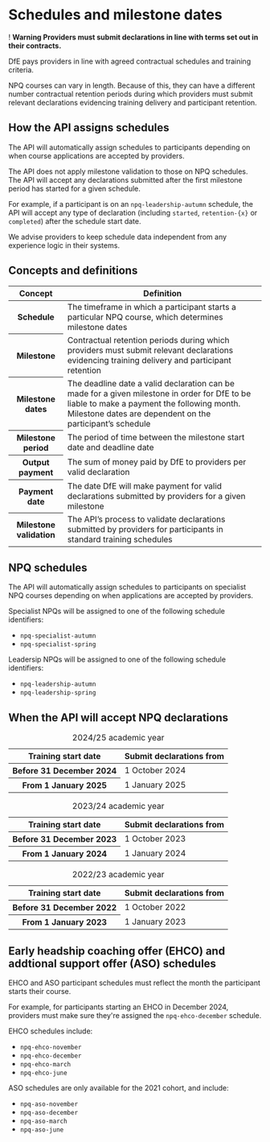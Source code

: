 # Schedules and milestone dates

<div class="govuk-warning-text">
  <span class="govuk-warning-text__icon" aria-hidden="true">!</span>
  <strong class="govuk-warning-text__text">
    <span class="govuk-visually-hidden">Warning</span>
    Providers must submit declarations in line with terms set out in their contracts.
  </strong>
</div>

DfE pays providers in line with agreed contractual schedules and training criteria.

NPQ courses can vary in length. Because of this, they can have a different number contractual retention periods during which providers must submit relevant declarations evidencing training delivery and participant retention.

## How the API assigns schedules

The API will automatically assign schedules to participants depending on when course applications are accepted by providers.

The API does not apply milestone validation to those on NPQ schedules. The API will accept any declarations submitted after the first milestone period has started for a given schedule.

For example, if a participant is on an `npq-leadership-autumn` schedule, the API will accept any type of declaration (including `started`, `retention-{x}` or `completed`) after the schedule start date.

<div class="govuk-inset-text">
We advise providers to keep schedule data independent from any experience logic in their systems.
</div>

## Concepts and definitions

<table class="govuk-table">
  <thead class="govuk-table__head">
    <tr class="govuk-table__row">
      <th scope="col" class="govuk-table__header">Concept</th>
      <th scope="col" class="govuk-table__header">Definition</th>
    </tr>
  </thead>
  <tbody class="govuk-table__body">
    <tr class="govuk-table__row">
      <th scope="row" class="govuk-table__header">Schedule</th>
      <td class="govuk-table__cell">The timeframe in which a participant starts a particular NPQ course, which determines milestone dates</td>
    </tr>
    <tr class="govuk-table__row">
      <th scope="row" class="govuk-table__header">Milestone</th>
      <td class="govuk-table__cell">Contractual retention periods during which providers must submit relevant declarations evidencing training delivery and participant retention</td>
    </tr>
    <tr class="govuk-table__row">
      <th scope="row" class="govuk-table__header">Milestone dates</th>
      <td class="govuk-table__cell">The deadline date a valid declaration can be made for a given milestone in order for DfE to be liable to make a payment the following month. Milestone dates are dependent on the participant’s schedule</td>
    </tr>
     <tr class="govuk-table__row">
      <th scope="row" class="govuk-table__header">Milestone period</th>
      <td class="govuk-table__cell">The period of time between the milestone start date and deadline date</td>
    </tr>
     <tr class="govuk-table__row">
      <th scope="row" class="govuk-table__header">Output payment</th>
      <td class="govuk-table__cell">The sum of money paid by DfE to providers per valid declaration</td>
    </tr>
     <tr class="govuk-table__row">
      <th scope="row" class="govuk-table__header">Payment date</th>
      <td class="govuk-table__cell">The date DfE will make payment for valid declarations submitted by providers for a given milestone</td>
    </tr>
     <tr class="govuk-table__row">
      <th scope="row" class="govuk-table__header">Milestone validation</th>
      <td class="govuk-table__cell">The API’s process to validate declarations submitted by providers for participants in standard training schedules</td>
    </tr>
  </tbody>
</table>

## NPQ schedules 

The API will automatically assign schedules to participants on specialist NPQ courses depending on when applications are accepted by providers.

Specialist NPQs will be assigned to one of the following schedule identifiers:

* `npq-specialist-autumn`
* `npq-specialist-spring`

Leadersip NPQs will be assigned to one of the following schedule identifiers:

* `npq-leadership-autumn`
* `npq-leadership-spring`

## When the API will accept NPQ declarations 

<table class="govuk-table">
  <caption class="govuk-table__caption govuk-table__caption--m">2024/25 academic year</caption>
  <thead class="govuk-table__head">
    <tr class="govuk-table__row">
      <th scope="col" class="govuk-table__header">Training start date</th>
      <th scope="col" class="govuk-table__header">Submit declarations from</th>
    </tr>
  </thead>
  <tbody class="govuk-table__body">
    <tr class="govuk-table__row">
      <th scope="row" class="govuk-table__header">Before 31 December 2024</th>
      <td class="govuk-table__cell">1 October 2024</td>
    </tr>
    <tr class="govuk-table__row">
      <th scope="row" class="govuk-table__header">From 1 January 2025</th>
      <td class="govuk-table__cell">1 January 2025</td>
    </tr>
  </tbody>
</table>

<table class="govuk-table">
  <caption class="govuk-table__caption govuk-table__caption--m">2023/24 academic year</caption>
  <thead class="govuk-table__head">
    <tr class="govuk-table__row">
      <th scope="col" class="govuk-table__header">Training start date</th>
      <th scope="col" class="govuk-table__header">Submit declarations from</th>
    </tr>
  </thead>
  <tbody class="govuk-table__body">
    <tr class="govuk-table__row">
      <th scope="row" class="govuk-table__header">Before 31 December 2023</th>
      <td class="govuk-table__cell">1 October 2023</td>
    </tr>
    <tr class="govuk-table__row">
      <th scope="row" class="govuk-table__header">From 1 January 2024</th>
      <td class="govuk-table__cell">1 January 2024</td>
    </tr>
  </tbody>
</table>

<table class="govuk-table">
  <caption class="govuk-table__caption govuk-table__caption--m">2022/23 academic year</caption>
  <thead class="govuk-table__head">
    <tr class="govuk-table__row">
      <th scope="col" class="govuk-table__header">Training start date</th>
      <th scope="col" class="govuk-table__header">Submit declarations from</th>
    </tr>
  </thead>
  <tbody class="govuk-table__body">
    <tr class="govuk-table__row">
      <th scope="row" class="govuk-table__header">Before 31 December 2022</th>
      <td class="govuk-table__cell">1 October 2022</td>
    </tr>
    <tr class="govuk-table__row">
      <th scope="row" class="govuk-table__header">From 1 January 2023</th>
      <td class="govuk-table__cell">1 January 2023</td>
    </tr>
  </tbody>
</table>

## Early headship coaching offer (EHCO) and addtional support offer (ASO) schedules

EHCO and ASO participant schedules must reflect the month the participant starts their course.

For example, for participants starting an EHCO in December 2024, providers must make sure they're assigned the `npq-ehco-december` schedule.

EHCO schedules include:

* `npq-ehco-november`
* `npq-ehco-december`
* `npq-ehco-march`
* `npq-ehco-june`

ASO schedules are only available for the 2021 cohort, and include:

* `npq-aso-november`
* `npq-aso-december`
* `npq-aso-march`
* `npq-aso-june`